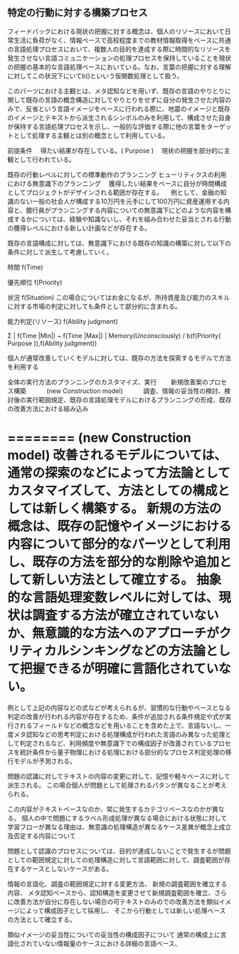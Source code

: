 
## 特定の行動に対する構築プロセス

フィードバックにおける現状の把握に対する概念は、個人のリソースにおいて日常生活に負荷がなく、情報ベースで高校程度までの教材情報取得をベースに共通の言語処理プロセスにおいて、複数人の目的を達成する際に時間的なリソースを発生させない言語コミュニケーションの処理プロセスを保持していることを現状の把握の基本的な言語処理ベースにおいている。なお、言葉の把握に対する理解に対してこの状況下にいてb()といいう仮関数処理として扱う。

このパーツにおける主観とは、メタ認知などを用いず、既存の言語のやりとりに関して既存の言語の概念構造に対してやりとりをせずに自分の発生させた内容のみで、反省という言語イメージをベースに行われる際に、地震のイメージと既存のイメージとテキストから派生されるシンボルのみを利用して、構成させた自身が保持する言語処理プロセスを示し、一般的な評価する際に他の言葉をターゲットとして処理する主観とは別の概念として利用している。


前提条件
　得たい結果が存在している。( Purpose )
　現状の把握を部分的に主観として行われている。


既存の行動レベルに対しての標準動作のプランニング
ヒューリティクスの利用における無意識下のプランニング
　獲得したい結果をベースに自分が時間構成としてプロジェクトがデザインされる範囲が存在する。
　例として、金融の知識のない一般の社会人が構成する10万円を元手にして100万円に資産運用する内容と、銀行員がプランニングする内容についての無意識下にどのような内容を構成するかについては、経験や知識ないし、それを組み合わせた妥当とされる行動の獲得レベルにおける新しい計画などが存在する。

既存の言語構成に対しては、無意識下における既存の知識の構築に対して以下の条件に対して派生して考慮していく。

時間
f(Time)

優先順位
f(Priority)

状況
f(Situation) 
この場合についてはお金になるが、所持資産及び能力のスキルに対する市場の判定に対しても条件として部分的に含まれる。

能力判定(リソース)
f(Ability judgment)


Σ | f(Time |Min|)  ~ f(Time |Max|) |
Memory(Unconsciously) / b(f(Priority( Purpose )),f(Ability judgment))

個人が通常改善していくモデルに対しては、既存の方法を探索するモデルで方法を利用する

全体の実行方法のプランニングのカスタマイズ、実行
　　新規改善案のプロセス構築
　　　(new Construction model)
　　　調査、情報の妥当性の検討、検討後の実行範囲規定、既存の言語処理モデルにおけるプランニングの形成、既存の改善方法における組み込み

========
(new Construction model)
改善されるモデルについては、通常の探索のなどによって方法論としてカスタマイズして、方法としての構成としては新しく構築する。
新規の方法の概念は、既存の記憶やイメージにおける内容について部分的なパーツとして利用し、既存の方法を部分的な削除や追加として新しい方法として確立する。
抽象的な言語処理変数レベルに対しては、現状は調査する方法が確立されていないか、無意識的な方法へのアプローチがクリティカルシンキングなどの方法論として把握できるが明確に言語化されていない。
========


例として上記の内容などの式などが考えられるが、習慣的な行動やベースとなる判定の改善が行われる内容が存在するため、条件が追加される条件規定や式が実行されるフィールドなどの概念などを用いることを含めた上で、言語ないし、一度メタ認知などの思考判定における処理構成が行われた言語のみ異なった処理として判定されるなど、利用頻度や無意識下での構成因子が改善されているプロセスを統計条件から量子物理における処理における部分的なプロセス判定処理の移行モデルが予測される。


問題の認識に対してテキストの内容の変更に対して、記憶や軽々ベースに対して派生される。
この場合個人が問題として処理されるパタンが異なることが考えられる。

この内容がテキストベースなのか、常に発生するカテゴリベースなのかが異なる。
個人の中で問題にするラベル形成処理が異なる場合における状態に対して学習フローが異なる理由は、無意識の処理構造が異なるケース差異が概念上成立及否定する内容について

問題として認識のプロセスについては、目的が達成しないことで発生するが問題としての範囲規定に対しての処理構造に対して言語範囲に対して、調査範囲が存在するケースとしないケースがある。

情報の言語化、調査の範囲規定に対する変更方法、
新規の調査範囲を確立する内容、
メタ認知ベースから、認知構造を変更させて新規調査範囲を確立、さらに改善方法が自分に存在しない場合の可テキストのみのでの改善方法を類似イメージによって構成因子として採用し、
そこから行動としては新しい処理ベースの方法として確立する。

類似イメージの妥当性についての妥当性の構成因子について
通常の構成上に言語化されていない情報量のケースにおける詳細の言語ベース、


